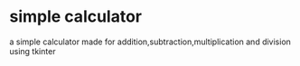 # simple calculator
 a simple calculator made for addition,subtraction,multiplication and division using tkinter
 
